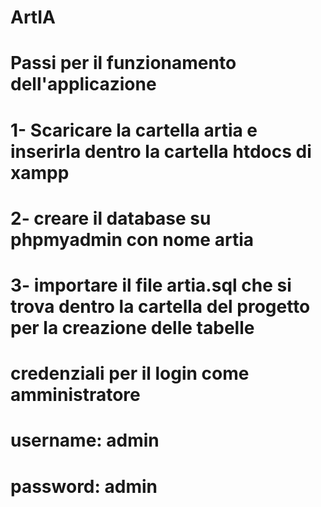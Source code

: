 # ArtIA

# Passi per il funzionamento dell'applicazione

# 1- Scaricare la cartella artia e inserirla dentro la cartella htdocs di xampp

# 2- creare il database su phpmyadmin con nome artia

# 3- importare il file artia.sql che si trova dentro la cartella del progetto per la creazione delle tabelle

# credenziali per il login come amministratore

# username: admin

# password: admin